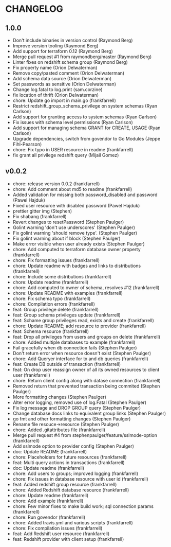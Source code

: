 # CHANGELOG

## 1.0.0

 - Don't include binaries in version control (Raymond Berg)
 - Improve version tooling (Raymond Berg)
 - Add support for terraform 0.12 (Raymond Berg)
 - Merge pull request #1 from raymondberg/master (Raymond Berg)
 - Linter fixes on redshift schema group (Raymond Berg)
 - Fix property name (Orion Delwaterman)
 - Remove copy/pasted comment (Orion Delwaterman)
 - Add schema data source (Orion Delwaterman)
 - Set passwords as sensitive (Orion Delwaterman)
 - Change log.fatal to log.print (sam.corzine)
 - fix location of thrift (Orion Delwaterman)
 - chore: Update go import in main.go (frankfarrell)
 - Restrict redshift_group_schema_privilege on system schemas (Ryan Carlson)
 - Add support for granting access to system schemas (Ryan Carlson)
 - Fix issues with schema level permissions (Ryan Carlson)
 - Add support for managing schema GRANT for CREATE, USAGE (Ryan Carlson)
 - Upgrade dependencies, switch from govendor to Go Modules (Jeppe Fihl-Pearson)
 - chore: Fix typo in USER resource in readme (frankfarrell)
 - fix grant all privilege redshift query (Mijail Gomez)


## v0.0.2

 - chore: release version 0.0.2 (frankfarrell)
 - chore: Add comment about md5 to readme (frankfarrell)
 - Added validation for missing both password_disabled and password (Pawel Hajduk)
 - Fixed user resource with disabled password (Pawel Hajduk)
 - prettier gitter img (Stephen)
 - Fix shabang (frankfarrell)
 - Revert changes to resetPassword (Stephen Paulger)
 - Golint warning 'don't use underscores' (Stephen Paulger)
 - Fix golint warning 'should remove type'. (Stephen Paulger)
 - Fix golint warning about if block (Stephen Paulger)
 - Make error visible when user already exists (Stephen Paulger)
 - chore: Add computed to terraform database owner property (frankfarrell)
 - chore: Fix formatting issues (frankfarrell)
 - chore: Update readme with badges and links to distributions (frankfarrell)
 - chore: Include some distributions (frankfarrell)
 - chore: Update readme (frankfarrell)
 - chore: Add computed to owner of schema, resolves #12 (frankfarrell)
 - chore: Update README with examples (frankfarrell)
 - chore: Fix schema typo (frankfarrell)
 - chore: Compilation errors (frankfarrell)
 - feat: Group privilege delete (frankfarrell)
 - feat: Group schema privileges update (frankfarrell)
 - feat: Schame group privileges read, exists and create (frankfarrell)
 - chore: Update README; add resource to provider (frankfarrell)
 - feat: Schema resource (frankfarrell)
 - feat: Drop all privileges from users and groups on delete (frankfarrell)
 - chore: Added multiple databases to example (frankfarrell)
 - Fail gracefully when db connection fails (Stephen Paulger)
 - Don't return error when resource doesn't exist (Stephen Paulger)
 - chore: Add Queryer interface for tx and db queries (frankfarrell)
 - feat: Create DB outside of transaction (frankfarrell)
 - feat: On drop user reassign owner of all its owned resources to client user (frankfarrell)
 - chore: Return client config along with datase connection (frankfarrell)
 - Removed return that prevented transaction being commited (Stephen Paulger)
 - More formatting changes (Stephen Paulger)
 - Alter error logging, removed use of log.Fatal (Stephen Paulger)
 - Fix log message and DROP GROUP query (Stephen Paulger)
 - Change database docs links to equivalent group links (Stephen Paulger)
 - go fmt and other formatting changes (Stephen Paulger)
 - Rename file resouce->resource (Stephen Paulger)
 - chore: Added .gitattributes file (frankfarrell)
 - Merge pull request #4 from stephenpaulger/feature/sslmode-option (frankfarrell)
 - Add sslmode option to provider config (Stephen Paulger)
 - doc: Update README (frankfarrell)
 - chore: Placeholders for future resources (frankfarrell)
 - feat: Multi query actions in transactions (frankfarrell)
 - doc: Update readme (frankfarrell)
 - chore: Add users to groups; improved logging (frankfarrell)
 - chore: Fix issues in database resource with user id (frankfarrell)
 - feat: Added redshift group resource (frankfarrell)
 - chore: Added Redshift database resource (frankfarrell)
 - chore: Update readme (frankfarrell)
 - chore: Add example (frankfarrell)
 - chore: Few minor fixes to make build work; sql connection params (frankfarrell)
 - chore: Run govendor (frankfarrell)
 - chore: Added travis.yml and various scripts (frankfarrell)
 - chore: Fix compilation issues (frankfarrell)
 - feat: Add Redshift user resource (frankfarrell)
 - feat: Redshift provider with client setup (frankfarrell)
